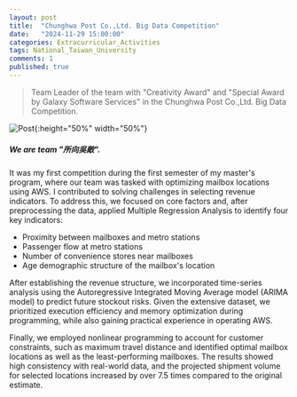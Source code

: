 ```yaml
---
layout: post
title:  "Chunghwa Post Co.,Ltd. Big Data Competition"
date:   "2024-11-29 15:00:00"
categories: Extracurricular_Activities
tags: National_Taiwan_University
comments: 1
published: true 
---
```

> Team Leader of the team with "Creativity Award" and "Special Award by Galaxy Software Services" in the Chunghwa Post Co.,Ltd. Big Data Competition.

![Post]({{site.baseurl}}/assets/res/post.png){:height="50%" width="50%"}

##### We are team "所向吳敵". 

It was my first competition during the first semester of my master's program, where our team was tasked with optimizing mailbox locations using AWS. I contributed to solving challenges in selecting revenue indicators. To address this, we focused on core factors and, after preprocessing the data, applied Multiple Regression Analysis to identify four key indicators:

- Proximity between mailboxes and metro stations
- Passenger flow at metro stations
- Number of convenience stores near mailboxes
- Age demographic structure of the mailbox's location

After establishing the revenue structure, we incorporated time-series analysis using the Autoregressive Integrated Moving Average model (ARIMA model) to predict future stockout risks. Given the extensive dataset, we prioritized execution efficiency and memory optimization during programming, while also gaining practical experience in operating AWS.

Finally, we employed nonlinear programming to account for customer constraints, such as maximum travel distance and identified optimal mailbox locations as well as the least-performing mailboxes. The results showed high consistency with real-world data, and the projected shipment volume for selected locations increased by over 7.5 times compared to the original estimate.